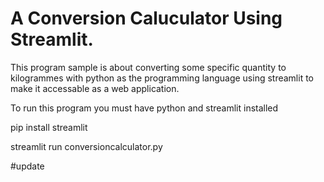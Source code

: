 # A Conversion Caluculator Using Streamlit.

This program sample is about converting some specific quantity to kilogrammes with python as the programming language using streamlit to make it accessable as a web application.

To run this program you must have python and streamlit installed

pip install streamlit

streamlit run conversioncalculator.py

#update
